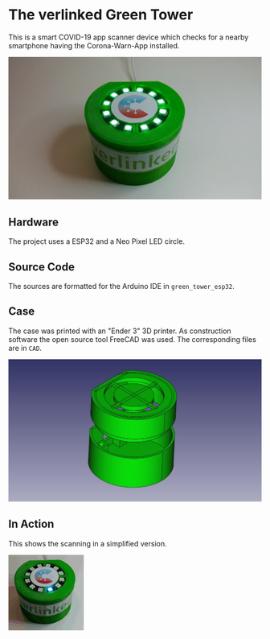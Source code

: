 # The verlinked Green Tower

This is a smart COVID-19 app scanner device which checks for a nearby
smartphone having the Corona-Warn-App installed.

![The 'Green Tower' by verlinked](media/green_tower_prototype.jpg)

## Hardware

The project uses a ESP32 and a Neo Pixel LED circle.

## Source Code

The sources are formatted for the Arduino IDE in `green_tower_esp32`.

## Case

The case was printed with an "Ender 3" 3D printer. As construction software
the open source tool FreeCAD was used. The corresponding files are in `CAD`.

![The 'Green Tower' 3D design](media/green_tower_construction.jpg)

## In Action

This shows the scanning in a simplified version.

![The 'Green Tower' scan in action](media/green_tower_scan.gif)
